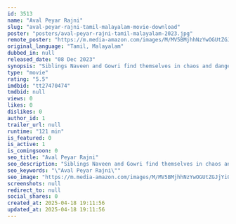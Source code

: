 ```yaml
---
id: 3513
name: "Aval Peyar Rajni"
slug: "aval-peyar-rajni-tamil-malayalam-movie-download"
poster: "posters/aval-peyar-rajni-tamil-malayalam-2023.jpg"
remote_poster: "https://m.media-amazon.com/images/M/MV5BMjhhNzYwOGUtZGJjYi00MTJkLThkZjctMWFiOTUyZDU4ZDNjXkEyXkFqcGc@._V1_SX300.jpg"
original_language: "Tamil, Malayalam"
dubbed_in: null
released_date: "08 Dec 2023"
synopsis: "Siblings Naveen and Gowri find themselves in chaos and danger with a looming life threat which unravels a mysterious quest to uncover the identity of Rajni."
type: "movie"
rating: "5.5"
imdbid: "tt27470474"
tmdbid: null
views: 0
likes: 0
dislikes: 0
author_id: 1
trailer_url: null
runtime: "121 min"
is_featured: 0
is_active: 1
is_comingsoon: 0
seo_title: "Aval Peyar Rajni"
seo_description: "Siblings Naveen and Gowri find themselves in chaos and danger with a looming life threat which unravels a mysterious quest to uncover the identity of Rajni."
seo_keywords: "\"Aval Peyar Rajni\""
seo_image: "https://m.media-amazon.com/images/M/MV5BMjhhNzYwOGUtZGJjYi00MTJkLThkZjctMWFiOTUyZDU4ZDNjXkEyXkFqcGc@._V1_SX300.jpg"
screenshots: null
redirect_to: null
social_shares: 0
created_at: 2025-04-18 19:11:56
updated_at: 2025-04-18 19:11:56
---
```


